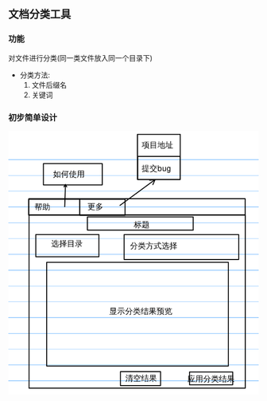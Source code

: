 ## 文档分类工具

### 功能

对文件进行分类(同一类文件放入同一个目录下)

* 分类方法:
    1. 文件后缀名
    2. 关键词


### 初步简单设计

![expectation](./expectation.png)
